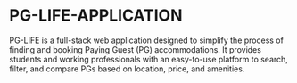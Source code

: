 # PG-LIFE-APPLICATION
PG-LIFE is a full-stack web application designed to simplify the process of finding and booking Paying Guest (PG) accommodations. It provides students and working professionals with an easy-to-use platform to search, filter, and compare PGs based on location, price, and amenities.
